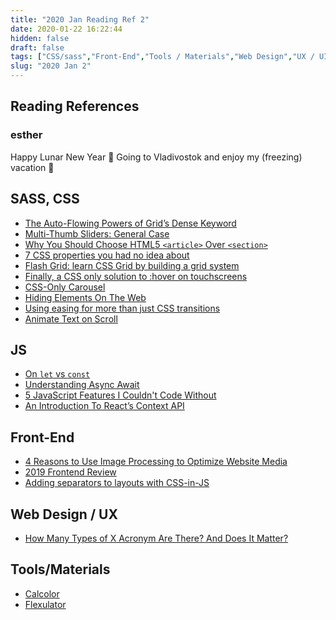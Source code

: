 ```yaml
---
title: "2020 Jan Reading Ref 2"
date: 2020-01-22 16:22:44
hidden: false
draft: false
tags: ["CSS/sass","Front-End","Tools / Materials","Web Design","UX / UI"]
slug: "2020 Jan 2"
---
```

## Reading References
### esther
Happy Lunar New Year 🧨
Going to Vladivostok and enjoy my (freezing) vacation 🥶

<!--more-->

## SASS, CSS
 - [The Auto-Flowing Powers of Grid’s Dense Keyword](https://css-tricks.com/the-auto-flowing-powers-of-grids-dense-keyword/)
 - [Multi-Thumb Sliders: General Case](https://css-tricks.com/multi-thumb-sliders-general-case/)
 - [Why You Should Choose HTML5 `<article>` Over `<section>`](https://www.smashingmagazine.com/2020/01/html5-article-section/)
 - [7 CSS properties you had no idea about](https://dev.to/tlakomy/7-css-properties-you-had-no-idea-about-4e75)
 - [Flash Grid: learn CSS Grid by building a grid system](https://dev.to/codyhouse/flash-grid-learn-css-grid-by-building-a-grid-system-2c4f)
 - [Finally, a CSS only solution to :hover on touchscreens](https://medium.com/@mezoistvan/finally-a-css-only-solution-to-hover-on-touchscreens-c498af39c31c)
 - [CSS-Only Carousel](https://css-tricks.com/css-only-carousel/)
 - [Hiding Elements On The Web](https://ishadeed.com/article/hiding-web/)
 - [Using easing for more than just CSS transitions](https://kilianvalkhof.com/2020/css-html/using-easing-for-more-than-just-css-transitions/)
 - [Animate Text on Scroll](https://css-tricks.com/animate-text-on-scroll/)

## JS
 - [On `let` vs `const`](https://overreacted.io/on-let-vs-const/)
 - [Understanding Async Await](https://css-tricks.com/understanding-async-await/)
 - [5 JavaScript Features I Couldn't Code Without](https://www.javascriptjanuary.com/blog/5-javascript-features-i-couldnt-code-without)
 - [An Introduction To React’s Context API](https://www.smashingmagazine.com/2020/01/introduction-react-context-api/)

## Front-End
 - [4 Reasons to Use Image Processing to Optimize Website Media](https://www.sitepoint.com/4-reasons-to-use-image-processing-to-optimize-website-media)
 - [2019 Frontend Review](https://zhuanlan.zhihu.com/p/101517039)
 - [Adding separators to layouts with CSS-in-JS](https://medium.com/pixel-and-ink/adding-separators-to-layouts-with-css-in-js-1e15017c0c68)

## Web Design / UX
 - [How Many Types of X Acronym Are There? And Does It Matter?](https://www.webdesignerdepot.com/2020/01/how-many-types-of-x-acronym-are-there-and-does-it-matter/)

## Tools/Materials
 - [Calcolor](https://calcolor.co/)
 - [Flexulator](https://www.flexulator.com/)